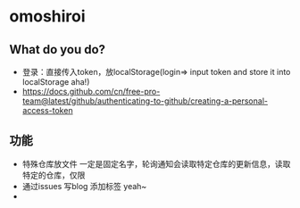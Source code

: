 # omoshiroi

## What do you do? 

- 登录：直接传入token，放localStorage(login=> input token and store it into localStorage aha!)
- https://docs.github.com/cn/free-pro-team@latest/github/authenticating-to-github/creating-a-personal-access-token

## 功能 

- 特殊仓库放文件 一定是固定名字，轮询通知会读取特定仓库的更新信息，读取特定的仓库，仅限
- 通过issues 写blog 添加标签 yeah~
- 